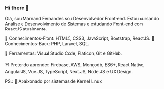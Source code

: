 ### Hi there 👋

Olá, sou Márnand Fernandes sou Desenvolvedor Front-end.
Estou cursando Análise e Desenvolvimento de Sistemas e estudando Front-end com ReactJS atualmente.

🚀 Conhecimentos-Front: HTML5, CSS3, JavaScript, Bootstrap, ReactJS.
🚀 Conhecimentos-Back: PHP, Laravel, SQL.

🔧 Ferramentas: Visual Studio Code, Flaticon, Git e GitHub.

⛩ Pretendo aprender: Firebase, AWS, Mongodb, ES6+, React Native, AngularJS, Vue.JS, TypeScript, Next.JS, Node.JS e UX Design.

PS.: :penguin: Apaixonado por sistemas de Kernel Linux

<!--
💌 Caso você queira realizar um projeto comigo (ou jogar conversa fora), não hesite em mandar-me uma mensagem: ⤵️
-->

<!--
**marnand/marnand** is a ✨ _special_ ✨ repository because its `README.md` (this file) appears on your GitHub profile.

Here are some ideas to get you started:

- 🔭 I’m currently working on ...
- 🌱 I’m currently learning ...
- 👯 I’m looking to collaborate on ...
- 🤔 I’m looking for help with ...
- 💬 Ask me about ...
- 📫 How to reach me: ...
- 😄 Pronouns: ...
- ⚡ Fun fact: ...
-->
